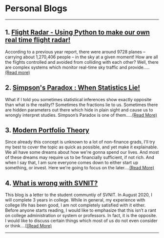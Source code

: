 # Personal Blogs

---

## 1. [Flight Radar - Using Python to make our own real time flight radar!](https://high-in-entropy.github.io/resume2/1flight-radar)
According to a previous year report, there were around 9728 planes – carrying about 1,270,406 people – in the sky at a given moment! How are all the flights controlled and avoided from colliding with each other? Well, there are complex systems which monitor real-time sky traffic and provide.....[(Read more)](https://high-in-entropy.github.io/resume2/1flight-radar)

## 2. [Simpson's Paradox : When Statistics Lie!](https://high-in-entropy.github.io/resume2/2simpsons_paradox)
What if I told you sometimes statistical inferences show exactly opposite than what is the reality!? Sometimes the fractions lie to us. Sometimes there are hidden parameters out there which hide in plain sight and cause us to wrongly interpret studies. Simpson’s Paradox is one of them.....[(Read More)](https://high-in-entropy.github.io/resume2/2simpsons_paradox)

## 3. [Modern Portfolio Theory](https://high-in-entropy.github.io/resume2/3mpt)
Since already this concept is unknown to a lot of non-finance grads, I'll try my best to cover the topic as quick as possible, and yet make it explainable. We all have some dreams about how we're gonna spend our lives. And most of these dreams may require us to be financially sufficient, if not rich. And when I say that, I am sure everyone comes down to either start up something, or invest. Here we're going to focus on the later....[(Read More)](https://high-in-entropy.github.io/resume2/3mpt)

## 4. [What is wrong with SVNIT?](https://high-in-entropy.github.io/resume2/3-what-is-wrong-with-svnit)
This blog is a letter to the student communtiy of SVNIT. In August 2020, I will complete 3 years in college. While in general, my experience with college life has been good, I am not completely satisfied with it either. Before anyone starts reading, I would like to emphasize that this isn’t a rant on college administration or system or professors. In fact, it is the opposite. I would like to discuss certain things which most of us do not even consider or think....[[(Read More)](https://high-in-entropy.github.io/resume2/3-what-is-wrong-with-svnit)

---
